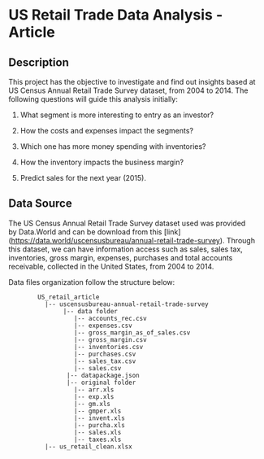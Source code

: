 # US Retail Trade Data Analysis - Article

## Description
This project has the objective to investigate and find out insights based at US Census Annual Retail Trade Survey dataset, from 2004 to 2014. The following questions will guide this analysis initially:

1. What segment is more interesting to entry as an investor?
2. How the costs and expenses impact the segments?

3. Which one has more money spending with inventories?

4. How the inventory impacts the business margin?

5. Predict sales for the next year (2015).

## Data Source

The US Census Annual Retail Trade Survey dataset used was provided by Data.World and can be download from this [link] (https://data.world/uscensusbureau/annual-retail-trade-survey). Through this dataset, we can have information access such as sales, sales tax, inventories, gross margin, expenses, purchases and total accounts receivable, collected in the United States, from 2004 to 2014.

Data files organization follow the structure below:
~~~~~~~
        US_retail_article
          |-- uscensusbureau-annual-retail-trade-survey
               |-- data folder
                  |-- accounts_rec.csv
                  |-- expenses.csv
                  |-- gross_margin_as_of_sales.csv
                  |-- gross_margin.csv
                  |-- inventories.csv
                  |-- purchases.csv
                  |-- sales_tax.csv
                  |-- sales.csv
                |-- datapackage.json
                |-- original folder
                  |-- arr.xls
                  |-- exp.xls
                  |-- gm.xls
                  |-- gmper.xls
                  |-- invent.xls
                  |-- purcha.xls
                  |-- sales.xls
                  |-- taxes.xls
          |-- us_retail_clean.xlsx



